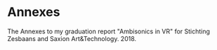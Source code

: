 # Annexes

The Annexes to my graduation report "Ambisonics in VR" for Stichting Zesbaans and Saxion Art&Technology. 2018.

